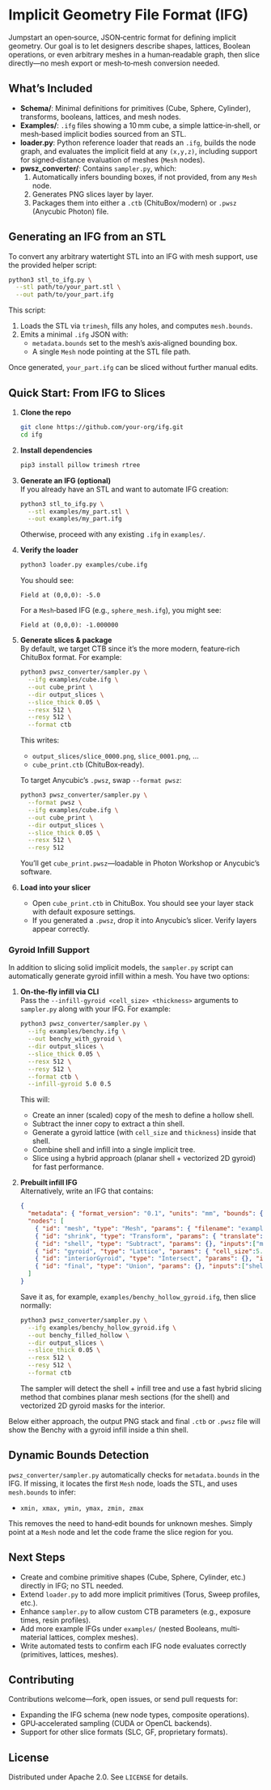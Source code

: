 # Implicit Geometry File Format (IFG)

Jumpstart an open‐source, JSON‐centric format for defining implicit geometry. Our goal is to let designers describe shapes, lattices, Boolean operations, or even arbitrary meshes in a human‐readable graph, then slice directly—no mesh export or mesh‐to‐mesh conversion needed.

## What’s Included

- **Schema/**: Minimal definitions for primitives (Cube, Sphere, Cylinder), transforms, booleans, lattices, and mesh nodes.
- **Examples/**: `.ifg` files showing a 10 mm cube, a simple lattice‐in‐shell, or mesh‐based implicit bodies sourced from an STL.
- **loader.py**: Python reference loader that reads an `.ifg`, builds the node graph, and evaluates the implicit field at any `(x,y,z)`, including support for signed‐distance evaluation of meshes (`Mesh` nodes).
- **pwsz_converter/**: Contains `sampler.py`, which:
  1. Automatically infers bounding boxes, if not provided, from any `Mesh` node.
  2. Generates PNG slices layer by layer.
  3. Packages them into either a `.ctb` (ChituBox/modern) or `.pwsz` (Anycubic Photon) file.

## Generating an IFG from an STL

To convert any arbitrary watertight STL into an IFG with mesh support, use the provided helper script:

```bash
python3 stl_to_ifg.py \
  --stl path/to/your_part.stl \
  --out path/to/your_part.ifg
```

This script:
1. Loads the STL via `trimesh`, fills any holes, and computes `mesh.bounds`.
2. Emits a minimal `.ifg` JSON with:
   - `metadata.bounds` set to the mesh’s axis‐aligned bounding box.
   - A single `Mesh` node pointing at the STL file path.

Once generated, `your_part.ifg` can be sliced without further manual edits.

## Quick Start: From IFG to Slices

1. **Clone the repo**  
   ```bash
   git clone https://github.com/your‐org/ifg.git
   cd ifg
   ```

2. **Install dependencies**  
   ```bash
   pip3 install pillow trimesh rtree
   ```

3. **Generate an IFG (optional)**  
   If you already have an STL and want to automate IFG creation:
   ```bash
   python3 stl_to_ifg.py \
     --stl examples/my_part.stl \
     --out examples/my_part.ifg
   ```
   Otherwise, proceed with any existing `.ifg` in `examples/`.

4. **Verify the loader**  
   ```bash
   python3 loader.py examples/cube.ifg
   ```
   You should see:
   ```
   Field at (0,0,0): -5.0
   ```
   For a `Mesh`‐based IFG (e.g., `sphere_mesh.ifg`), you might see:
   ```
   Field at (0,0,0): -1.000000
   ```

5. **Generate slices & package**  
   By default, we target CTB since it’s the more modern, feature‐rich ChituBox format. For example:
   ```bash
   python3 pwsz_converter/sampler.py \
     --ifg examples/cube.ifg \
     --out cube_print \
     --dir output_slices \
     --slice_thick 0.05 \
     --resx 512 \
     --resy 512 \
     --format ctb
   ```
   This writes:
   - `output_slices/slice_0000.png`, `slice_0001.png`, …  
   - `cube_print.ctb` (ChituBox‐ready).

   To target Anycubic’s `.pwsz`, swap `--format pwsz`:
   ```bash
   python3 pwsz_converter/sampler.py \
     --format pwsz \
     --ifg examples/cube.ifg \
     --out cube_print \
     --dir output_slices \
     --slice_thick 0.05 \
     --resx 512 \
     --resy 512
   ```
   You’ll get `cube_print.pwsz`—loadable in Photon Workshop or Anycubic’s software.

6. **Load into your slicer**  
   - Open `cube_print.ctb` in ChituBox. You should see your layer stack with default exposure settings.  
   - If you generated a `.pwsz`, drop it into Anycubic’s slicer. Verify layers appear correctly.

### Gyroid Infill Support

In addition to slicing solid implicit models, the `sampler.py` script can automatically generate gyroid infill within a mesh. You have two options:

1. **On-the-fly infill via CLI**  
   Pass the `--infill-gyroid <cell_size> <thickness>` arguments to `sampler.py` along with your IFG. For example:
   ```bash
   python3 pwsz_converter/sampler.py \
     --ifg examples/benchy.ifg \
     --out benchy_with_gyroid \
     --dir output_slices \
     --slice_thick 0.05 \
     --resx 512 \
     --resy 512 \
     --format ctb \
     --infill-gyroid 5.0 0.5
   ```
   This will:
   - Create an inner (scaled) copy of the mesh to define a hollow shell.  
   - Subtract the inner copy to extract a thin shell.  
   - Generate a gyroid lattice (with `cell_size` and `thickness`) inside that shell.  
   - Combine shell and infill into a single implicit tree.  
   - Slice using a hybrid approach (planar shell + vectorized 2D gyroid) for fast performance.

2. **Prebuilt infill IFG**  
   Alternatively, write an IFG that contains:
   ```json
   {
     "metadata": { "format_version": "0.1", "units": "mm", "bounds": {} },
     "nodes": [
       { "id": "mesh", "type": "Mesh", "params": { "filename": "examples/3dbenchy.stl" }, "inputs": [] },
       { "id": "shrink", "type": "Transform", "params": { "translate":[0,0,0], "rotate":[0,0,0], "scale":[0.98,0.98,0.98] }, "inputs":["mesh"] },
       { "id": "shell", "type": "Subtract", "params": {}, "inputs":["mesh","shrink"] },
       { "id": "gyroid", "type": "Lattice", "params": { "cell_size":5.0, "thickness":0.5 }, "inputs":[] },
       { "id": "interiorGyroid", "type": "Intersect", "params": {}, "inputs":["shrink","gyroid"] },
       { "id": "final", "type": "Union", "params": {}, "inputs":["shell","interiorGyroid"] }
     ]
   }
   ```
   Save it as, for example, `examples/benchy_hollow_gyroid.ifg`, then slice normally:
   ```bash
   python3 pwsz_converter/sampler.py \
     --ifg examples/benchy_hollow_gyroid.ifg \
     --out benchy_filled_hollow \
     --dir output_slices \
     --slice_thick 0.05 \
     --resx 512 \
     --resy 512 \
     --format ctb
   ```
   The sampler will detect the shell + infill tree and use a fast hybrid slicing method that combines planar mesh sections (for the shell) and vectorized 2D gyroid masks for the interior.

Below either approach, the output PNG stack and final `.ctb` or `.pwsz` file will show the Benchy with a gyroid infill inside a thin shell.

## Dynamic Bounds Detection

`pwsz_converter/sampler.py` automatically checks for `metadata.bounds` in the IFG. If missing, it locates the first `Mesh` node, loads the STL, and uses `mesh.bounds` to infer:
- `xmin, xmax, ymin, ymax, zmin, zmax`

This removes the need to hand‐edit bounds for unknown meshes. Simply point at a `Mesh` node and let the code frame the slice region for you.

## Next Steps

- Create and combine primitive shapes (Cube, Sphere, Cylinder, etc.) directly in IFG; no STL needed.
- Extend `loader.py` to add more implicit primitives (Torus, Sweep profiles, etc.).
- Enhance `sampler.py` to allow custom CTB parameters (e.g., exposure times, resin profiles).
- Add more example IFGs under `examples/` (nested Booleans, multi‐material lattices, complex meshes).
- Write automated tests to confirm each IFG node evaluates correctly (primitives, lattices, meshes).

## Contributing

Contributions welcome—fork, open issues, or send pull requests for:
- Expanding the IFG schema (new node types, composite operations).
- GPU‐accelerated sampling (CUDA or OpenCL backends).
- Support for other slice formats (SLC, GF, proprietary formats).

## License

Distributed under Apache 2.0. See `LICENSE` for details.